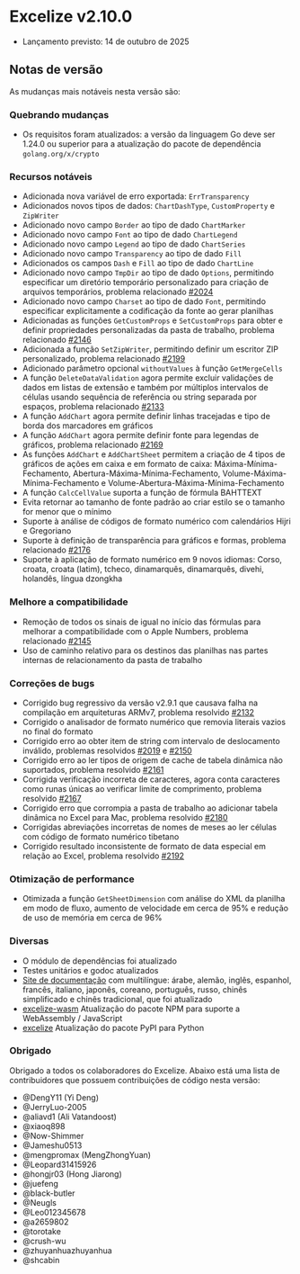 # Excelize v2.10.0

* Lançamento previsto: 14 de outubro de 2025

## Notas de versão

As mudanças mais notáveis nesta versão são:

### Quebrando mudanças

* Os requisitos foram atualizados: a versão da linguagem Go deve ser 1.24.0 ou superior para a atualização do pacote de dependência `golang.org/x/crypto`

### Recursos notáveis

* Adicionada nova variável de erro exportada: `ErrTransparency`
* Adicionados novos tipos de dados: `ChartDashType`, `CustomProperty` e `ZipWriter`
* Adicionado novo campo `Border` ao tipo de dado `ChartMarker`
* Adicionado novo campo `Font` ao tipo de dado `ChartLegend`
* Adicionado novo campo `Legend` ao tipo de dado `ChartSeries`
* Adicionado novo campo `Transparency` ao tipo de dado `Fill`
* Adicionados os campos `Dash` e `Fill` ao tipo de dado `ChartLine`
* Adicionado novo campo `TmpDir` ao tipo de dado `Options`, permitindo especificar um diretório temporário personalizado para criação de arquivos temporários, problema relacionado [#2024](https://github.com/xuri/excelize/issues/2024)
* Adicionado novo campo `Charset` ao tipo de dado `Font`, permitindo especificar explicitamente a codificação da fonte ao gerar planilhas
* Adicionadas as funções `GetCustomProps` e `SetCustomProps` para obter e definir propriedades personalizadas da pasta de trabalho, problema relacionado [#2146](https://github.com/xuri/excelize/issues/2146)
* Adicionada a função `SetZipWriter`, permitindo definir um escritor ZIP personalizado, problema relacionado [#2199](https://github.com/xuri/excelize/issues/2199)
* Adicionado parâmetro opcional `withoutValues` à função `GetMergeCells`
* A função `DeleteDataValidation` agora permite excluir validações de dados em listas de extensão e também por múltiplos intervalos de células usando sequência de referência ou string separada por espaços, problema relacionado [#2133](https://github.com/xuri/excelize/issues/2133)
* A função `AddChart` agora permite definir linhas tracejadas e tipo de borda dos marcadores em gráficos
* A função `AddChart` agora permite definir fonte para legendas de gráficos, problema relacionado [#2169](https://github.com/xuri/excelize/issues/2169)
* As funções `AddChart` e `AddChartSheet` permitem a criação de 4 tipos de gráficos de ações em caixa e em formato de caixa: Máxima-Mínima-Fechamento, Abertura-Máxima-Mínima-Fechamento, Volume-Máxima-Mínima-Fechamento e Volume-Abertura-Máxima-Mínima-Fechamento
* A função `CalcCellValue` suporta a função de fórmula BAHTTEXT
* Evita retornar ao tamanho de fonte padrão ao criar estilo se o tamanho for menor que o mínimo
* Suporte à análise de códigos de formato numérico com calendários Hijri e Gregoriano
* Suporte à definição de transparência para gráficos e formas, problema relacionado [#2176](https://github.com/xuri/excelize/issues/2176)
* Suporte à aplicação de formato numérico em 9 novos idiomas: Corso, croata, croata (latim), tcheco, dinamarquês, dinamarquês, divehi, holandês, língua dzongkha

### Melhore a compatibilidade

* Remoção de todos os sinais de igual no início das fórmulas para melhorar a compatibilidade com o Apple Numbers, problema relacionado [#2145](https://github.com/xuri/excelize/issues/2145)
* Uso de caminho relativo para os destinos das planilhas nas partes internas de relacionamento da pasta de trabalho

### Correções de bugs

* Corrigido bug regressivo da versão v2.9.1 que causava falha na compilação em arquiteturas ARMv7, problema resolvido [#2132](https://github.com/xuri/excelize/issues/2132)
* Corrigido o analisador de formato numérico que removia literais vazios no final do formato
* Corrigido erro ao obter item de string com intervalo de deslocamento inválido, problemas resolvidos [#2019](https://github.com/xuri/excelize/issues/2019) e [#2150](https://github.com/xuri/excelize/issues/2150)
* Corrigido erro ao ler tipos de origem de cache de tabela dinâmica não suportados, problema resolvido [#2161](https://github.com/xuri/excelize/issues/2161)
* Corrigida verificação incorreta de caracteres, agora conta caracteres como runas únicas ao verificar limite de comprimento, problema resolvido [#2167](https://github.com/xuri/excelize/issues/2167)
* Corrigido erro que corrompia a pasta de trabalho ao adicionar tabela dinâmica no Excel para Mac, problema resolvido [#2180](https://github.com/xuri/excelize/issues/2180)
* Corrigidas abreviações incorretas de nomes de meses ao ler células com código de formato numérico tibetano
* Corrigido resultado inconsistente de formato de data especial em relação ao Excel, problema resolvido [#2192](https://github.com/xuri/excelize/issues/2192)

### Otimização de performance

* Otimizada a função `GetSheetDimension` com análise do XML da planilha em modo de fluxo, aumento de velocidade em cerca de 95% e redução de uso de memória em cerca de 96%

### Diversas

* O módulo de dependências foi atualizado
* Testes unitários e godoc atualizados
* [Site de documentação](https://xuri.me/excelize) com multilíngue: árabe, alemão, inglês, espanhol, francês, italiano, japonês, coreano, português, russo, chinês simplificado e chinês tradicional, que foi atualizado
* [excelize-wasm](https://github.com/xuri/excelize-wasm) Atualização do pacote NPM para suporte a WebAssembly / JavaScript
* [excelize](https://github.com/xuri/excelize-py) Atualização do pacote PyPI para Python

### Obrigado

Obrigado a todos os colaboradores do Excelize. Abaixo está uma lista de contribuidores que possuem contribuições de código nesta versão:

* @DengY11 (Yi Deng)
* @JerryLuo-2005
* @aliavd1 (Ali Vatandoost)
* @xiaoq898
* @Now-Shimmer
* @Jameshu0513
* @mengpromax (MengZhongYuan)
* @Leopard31415926
* @hongjr03 (Hong Jiarong)
* @juefeng
* @black-butler
* @Neugls
* @Leo012345678
* @a2659802
* @torotake
* @crush-wu
* @zhuyanhuazhuyanhua
* @shcabin
